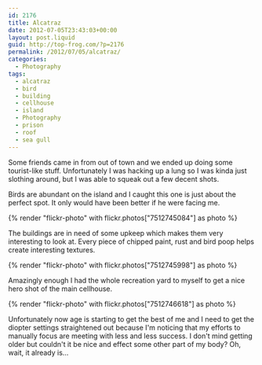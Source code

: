 ```yaml
---
id: 2176
title: Alcatraz
date: 2012-07-05T23:43:03+00:00
layout: post.liquid
guid: http://top-frog.com/?p=2176
permalink: /2012/07/05/alcatraz/
categories:
  - Photography
tags:
  - alcatraz
  - bird
  - building
  - cellhouse
  - island
  - Photography
  - prison
  - roof
  - sea gull
---
```

Some friends came in from out of town and we ended up doing some tourist-like stuff. Unfortunately I was hacking up a lung so I was kinda just slothing around, but I was able to squeak out a few decent shots.

Birds are abundant on the island and I caught this one is just about the perfect spot. It only would have been better if he were facing me.

{% render "flickr-photo" with flickr.photos["7512745084"] as photo %}

The buildings are in need of some upkeep which makes them very interesting to look at. Every piece of chipped paint, rust and bird poop helps create interesting textures.

{% render "flickr-photo" with flickr.photos["7512745998"] as photo %}

Amazingly enough I had the whole recreation yard to myself to get a nice hero shot of the main cellhouse.

{% render "flickr-photo" with flickr.photos["7512746618"] as photo %}

Unfortunately now age is starting to get the best of me and I need to get the diopter settings straightened out because I'm noticing that my efforts to manually focus are meeting with less and less success. I don't mind getting older but couldn't it be nice and effect some other part of my body? Oh, wait, it already is…
